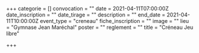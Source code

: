 +++
categorie = []
convocation = ""
date = 2021-04-11T07:00:00Z
date_inscription = ""
date_tirage = ""
description = ""
end_date = 2021-04-11T10:00:00Z
event_type = "creneau"
fiche_inscription = ""
image = ""
lieu = "Gymnase Jean Maréchal"
poster = ""
reglement = ""
title = "Créneau Jeu libre"

+++
